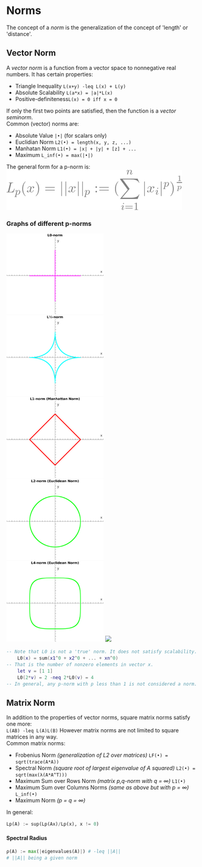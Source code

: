 # Norms
The concept of a *norm* is the generalization of the concept of 'length' or 'distance'.  
## Vector Norm
A *vector norm* is a function from a vector space to nonnegative real numbers. It has certain properties:
* Triangle Inequality `L(x+y) -leq L(x) + L(y)`  
* Absolute Scalability `L(a*x) = |a|*L(x)`  
* Positive-definiteness`L(x) = 0 iff x = 0`  

If only the first two points are satisfied, then the function is a *vector seminorm*.  
Common (vector) norms are:
* Absolute Value `|•|` (for scalars only)  
* Euclidian Norm `L2(•) = length(x, y, z, ...)`  
* Manhatan Norm `L1(•) = |x| + |y| + [z] + ...`  
* Maximum `L_inf(•) = max(|•|)`  

The general form for a p-norm is:  
![p-norm](/img/lp.png)
### Graphs of different p-norms  
<img src='/img/l0.png' width='256'></img>
<img src='/img/l½.png' width='256'></img>
<img src='/img/l1.png' width='256'></img>
<img src='/img/l2.png' width='256'></img>
<img src='/img/l4.png' width='256'></img>
<img src='/img/L∞.png' width='256'></img>  
```lua
-- Note that L0 is not a 'true' norm. It does not satisfy scalability. Additionally, it has no pth-root:
    L0(x) = sum(x1^0 + x2^0 + ... + xn^0)
-- That is the number of nonzero elements in vector x.
    let v = [1 1]
    L0(2*v) = 2 -neq 2*L0(v) = 4
-- In general, any p-norm with p less than 1 is not considered a norm.
```
## Matrix Norm  
In addition to the properties of vector norms, square matrix norms satisfy one more:  
`L(AB) -leq L(A)L(B)`
However matrix norms are not limited to square matrices in any way.  
Common matrix norms:
* Frobenius Norm *(generalization of L2 over matrices)* `LF(•) = sqrt(trace(A*A))`  
* Spectral Norm *(square root of largest eigenvalue of A squared)* `L2(•) = sqrt(max(λ(A*A^T)))` 
* Maximum Sum over Rows Norm *(matrix p,q-norm with q = ∞)* `L1(•)`
* Maximum Sum over Columns Norms *(same as above but with p = ∞)* `L_inf(•)`
* Maximum Norm *(p = q = ∞)*  

In general:  
```python
Lp(A) := sup(Lp(Ax)/Lp(x), x != 0)
```
#### Spectral Radius
```python
ρ(A) := max(|eigenvalues(A)|) # -leq ||A||
# ||A|| being a given norm
```
